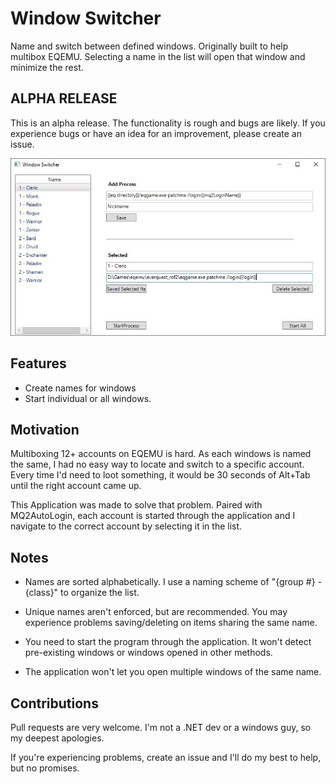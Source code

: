 # Window Switcher
Name and switch between defined windows.  Originally built to help multibox EQEMU.  Selecting a name in the list will open that window and minimize the rest.

## ALPHA RELEASE
This is an alpha release.  The functionality is rough and bugs are likely.  If you experience bugs or have an idea for an improvement, please create an issue.


![Screenshot](/docs/images/WindowSwitch.JPG)

## Features

* Create names for windows
* Start individual or all windows.

## Motivation
Multiboxing 12+ accounts on EQEMU is hard.  As each windows is named the same, I had no easy way to locate and switch to a specific account.  Every time I'd need to loot something, it would be 30 seconds of Alt+Tab until the right account came up.  

This Application was made to solve that problem.  Paired with MQ2AutoLogin, each account is started through the application and I navigate to the correct account by selecting it in the list.

## Notes

* Names are sorted alphabetically.  I use a naming scheme of "{group #} - {class}" to organize the list.

* Unique names aren't enforced, but are recommended.  You may experience problems saving/deleting on items sharing the same name.

* You need to start the program through the application.  It won't detect pre-existing windows or windows opened in other methods.

* The application won't let you open multiple windows of the same name.

## Contributions
Pull requests are very welcome.  I'm not a .NET dev or a windows guy, so my deepest apologies.

If you're experiencing problems, create an issue and I'll do my best to help, but no promises. 